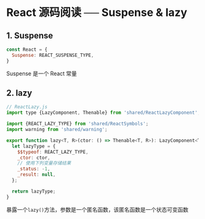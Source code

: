 # React 源码阅读 ── Suspense & lazy

## 1. Suspense

```javascript
const React = {
  Suspense: REACT_SUSPENSE_TYPE,
}
```

Suspense 是一个 React 常量

## 2. lazy

```javascript
// ReactLazy.js
import type {LazyComponent, Thenable} from 'shared/ReactLazyComponent';

import {REACT_LAZY_TYPE} from 'shared/ReactSymbols';
import warning from 'shared/warning';

export function lazy<T, R>(ctor: () => Thenable<T, R>): LazyComponent<T> {
  let lazyType = {
    $$typeof: REACT_LAZY_TYPE,
    _ctor: ctor,
    // 使用下列变量存储结果
    _status: -1,
    _result: null,
  };

  return lazyType;
}
```

暴露一个`lazy()`方法，参数是一个匿名函数，该匿名函数是一个状态可变函数